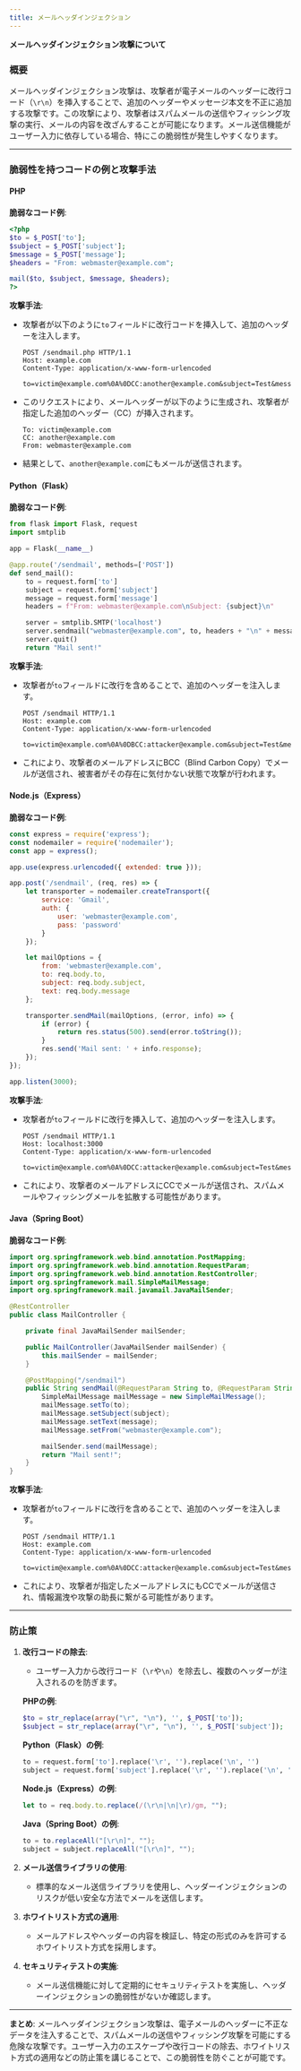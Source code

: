 ```yaml
---
title: メールヘッダインジェクション
---
```


**メールヘッダインジェクション攻撃について**

### **概要**

メールヘッダインジェクション攻撃は、攻撃者が電子メールのヘッダーに改行コード（`\r\n`）を挿入することで、追加のヘッダーやメッセージ本文を不正に追加する攻撃です。この攻撃により、攻撃者はスパムメールの送信やフィッシング攻撃の実行、メールの内容を改ざんすることが可能になります。メール送信機能がユーザー入力に依存している場合、特にこの脆弱性が発生しやすくなります。

---

### **脆弱性を持つコードの例と攻撃手法**

#### **PHP**

**脆弱なコード例**:
```php
<?php
$to = $_POST['to'];
$subject = $_POST['subject'];
$message = $_POST['message'];
$headers = "From: webmaster@example.com";

mail($to, $subject, $message, $headers);
?>
```

**攻撃手法**:
- 攻撃者が以下のように`to`フィールドに改行コードを挿入して、追加のヘッダーを注入します。

  ```http
  POST /sendmail.php HTTP/1.1
  Host: example.com
  Content-Type: application/x-www-form-urlencoded

  to=victim@example.com%0A%0DCC:another@example.com&subject=Test&message=Hello
  ```

- このリクエストにより、メールヘッダーが以下のように生成され、攻撃者が指定した追加のヘッダー（CC）が挿入されます。

  ```
  To: victim@example.com
  CC: another@example.com
  From: webmaster@example.com
  ```

- 結果として、`another@example.com`にもメールが送信されます。

#### **Python（Flask）**

**脆弱なコード例**:
```python
from flask import Flask, request
import smtplib

app = Flask(__name__)

@app.route('/sendmail', methods=['POST'])
def send_mail():
    to = request.form['to']
    subject = request.form['subject']
    message = request.form['message']
    headers = f"From: webmaster@example.com\nSubject: {subject}\n"

    server = smtplib.SMTP('localhost')
    server.sendmail("webmaster@example.com", to, headers + "\n" + message)
    server.quit()
    return "Mail sent!"
```

**攻撃手法**:
- 攻撃者が`to`フィールドに改行を含めることで、追加のヘッダーを注入します。

  ```http
  POST /sendmail HTTP/1.1
  Host: example.com
  Content-Type: application/x-www-form-urlencoded

  to=victim@example.com%0A%0DBCC:attacker@example.com&subject=Test&message=Hello
  ```

- これにより、攻撃者のメールアドレスにBCC（Blind Carbon Copy）でメールが送信され、被害者がその存在に気付かない状態で攻撃が行われます。

#### **Node.js（Express）**

**脆弱なコード例**:
```javascript
const express = require('express');
const nodemailer = require('nodemailer');
const app = express();

app.use(express.urlencoded({ extended: true }));

app.post('/sendmail', (req, res) => {
    let transporter = nodemailer.createTransport({
        service: 'Gmail',
        auth: {
            user: 'webmaster@example.com',
            pass: 'password'
        }
    });

    let mailOptions = {
        from: 'webmaster@example.com',
        to: req.body.to,
        subject: req.body.subject,
        text: req.body.message
    };

    transporter.sendMail(mailOptions, (error, info) => {
        if (error) {
            return res.status(500).send(error.toString());
        }
        res.send('Mail sent: ' + info.response);
    });
});

app.listen(3000);
```

**攻撃手法**:
- 攻撃者が`to`フィールドに改行を挿入して、追加のヘッダーを注入します。

  ```http
  POST /sendmail HTTP/1.1
  Host: localhost:3000
  Content-Type: application/x-www-form-urlencoded

  to=victim@example.com%0A%0DCC:attacker@example.com&subject=Test&message=Hello
  ```

- これにより、攻撃者のメールアドレスにCCでメールが送信され、スパムメールやフィッシングメールを拡散する可能性があります。

#### **Java（Spring Boot）**

**脆弱なコード例**:
```java
import org.springframework.web.bind.annotation.PostMapping;
import org.springframework.web.bind.annotation.RequestParam;
import org.springframework.web.bind.annotation.RestController;
import org.springframework.mail.SimpleMailMessage;
import org.springframework.mail.javamail.JavaMailSender;

@RestController
public class MailController {

    private final JavaMailSender mailSender;

    public MailController(JavaMailSender mailSender) {
        this.mailSender = mailSender;
    }

    @PostMapping("/sendmail")
    public String sendMail(@RequestParam String to, @RequestParam String subject, @RequestParam String message) {
        SimpleMailMessage mailMessage = new SimpleMailMessage();
        mailMessage.setTo(to);
        mailMessage.setSubject(subject);
        mailMessage.setText(message);
        mailMessage.setFrom("webmaster@example.com");

        mailSender.send(mailMessage);
        return "Mail sent!";
    }
}
```

**攻撃手法**:
- 攻撃者が`to`フィールドに改行を含めることで、追加のヘッダーを注入します。

  ```http
  POST /sendmail HTTP/1.1
  Host: example.com
  Content-Type: application/x-www-form-urlencoded

  to=victim@example.com%0A%0DCC:attacker@example.com&subject=Test&message=Hello
  ```

- これにより、攻撃者が指定したメールアドレスにもCCでメールが送信され、情報漏洩や攻撃の助長に繋がる可能性があります。

---

### **防止策**

1. **改行コードの除去**:
   - ユーザー入力から改行コード（`\r`や`\n`）を除去し、複数のヘッダーが注入されるのを防ぎます。

   **PHPの例**:
   ```php
   $to = str_replace(array("\r", "\n"), '', $_POST['to']);
   $subject = str_replace(array("\r", "\n"), '', $_POST['subject']);
   ```

   **Python（Flask）の例**:
   ```python
   to = request.form['to'].replace('\r', '').replace('\n', '')
   subject = request.form['subject'].replace('\r', '').replace('\n', '')
   ```

   **Node.js（Express）の例**:
   ```javascript
   let to = req.body.to.replace(/(\r\n|\n|\r)/gm, "");
   ```

   **Java（Spring Boot）の例**:
   ```java
   to = to.replaceAll("[\r\n]", "");
   subject = subject.replaceAll("[\r\n]", "");
   ```

2. **メール送信ライブラリの使用**:
   - 標準的なメール送信ライブラリを使用し、ヘッダーインジェクションのリスクが低い安全な方法でメールを送信します。

3. **ホワイトリスト方式の適用**:
   - メールアドレスやヘッダーの内容を検証し、特定の形式のみを許可するホワイトリスト方式を採用します。

4. **セキュリティテストの実施**:
   - メール送信機能に対して定期的にセキュリティテストを実施し、ヘッダーインジェクションの脆弱性がないか確認します。

---

**まとめ**:
メールヘッダインジェクション攻撃は、電子メールのヘッダーに不正なデータを注入することで、スパムメールの送信やフィッシング攻撃を可能にする危険な攻撃です。ユーザー入力のエスケープや改行コードの除去、ホワイトリスト方式の適用などの防止策を講じることで、この脆弱性を防ぐことが可能です。